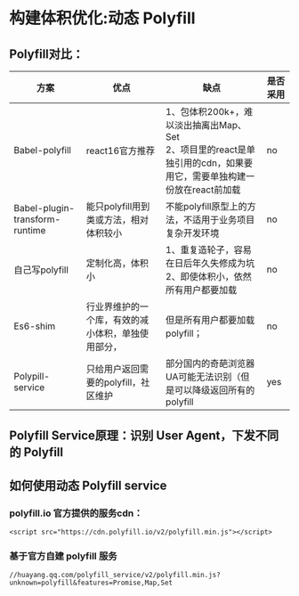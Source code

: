 # 构建体积优化:动态 Polyfill


## Polyfill对比：

| 方案                           | 优点                                               | 缺点                                                         | 是否采用 |
| ------------------------------ | -------------------------------------------------- | ------------------------------------------------------------ | -------- |
| Babel-polyfill                 | react16官方推荐                                    | 1、包体积200k+，难以淡出抽离出Map、Set<br />2、项目里的react是单独引用的cdn，如果要用它，需要单独构建一份放在react前加载 | no       |
| Babel-plugin-transform-runtime | 能只polyfill用到类或方法，相对体积较小             | 不能polyfill原型上的方法，不适用于业务项目复杂开发环境       | no       |
| 自己写polyfill                 | 定制化高，体积小                                   | 1、重复造轮子，容易在日后年久失修成为坑<br />2、即使体积小，依然所有用户都要加载 | no       |
| Es6-shim                       | 行业界维护的一个库，有效的减小体积，单独使用部分， | 但是所有用户都要加载polyfill；                               | no       |
| Polypill-service               | 只给用户返回需要的polyfill，社区维护               | 部分国内的奇葩浏览器UA可能无法识别（但是可以降级返回所有的polyfill | yes      |



##  Polyfill Service原理：识别 User Agent，下发不同的 Polyfill

## 如何使用动态 Polyfill service

### polyfill.io 官方提供的服务cdn：

    <script src="https://cdn.polyfill.io/v2/polyfill.min.js"></script>

### 基于官方自建 polyfill 服务

    //huayang.qq.com/polyfill_service/v2/polyfill.min.js?unknown=polyfill&features=Promise,Map,Set